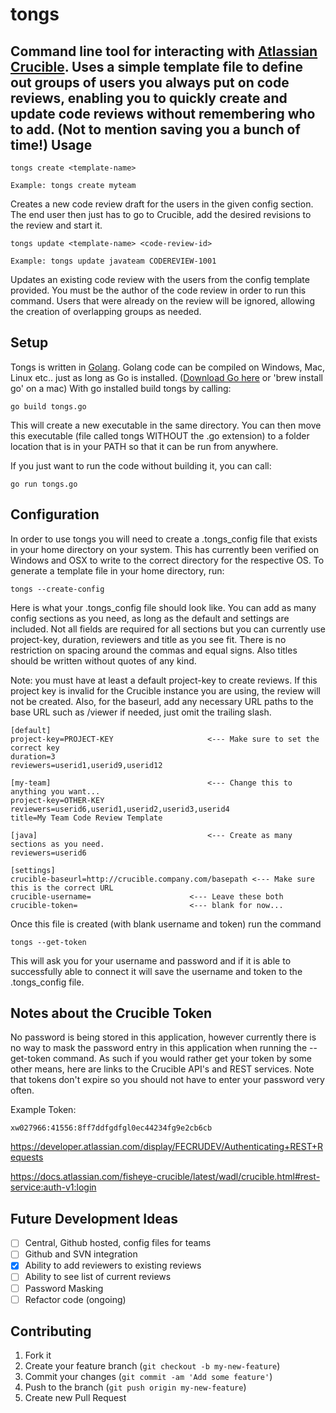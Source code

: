 tongs
================================
Command line tool for interacting with [Atlassian Crucible](https://www.atlassian.com/software/crucible/overview).
Uses a simple template file to define out groups of users you always put on code reviews, enabling you to quickly
create and update code reviews without remembering who to add. (Not to mention saving you a bunch of time!)
Usage
--------------------------------
    tongs create <template-name>
    
    Example: tongs create myteam

Creates a new code review draft for the users in the given config section.
The end user then just has to go to Crucible, add the desired revisions
to the review and start it.

    tongs update <template-name> <code-review-id>
    
    Example: tongs update javateam CODEREVIEW-1001

Updates an existing code review with the users from the config template
provided. You must be the author of the code review in order to run this
command. Users that were already on the review will be ignored, allowing
the creation of overlapping groups as needed.

Setup
--------------------------------
Tongs is written in [Golang](http://golang.org/). Golang code can be compiled on
Windows, Mac, Linux etc.. just as long as Go is installed.
([Download Go here](https://code.google.com/p/go/wiki/Downloads) or 'brew install go' on a mac)
With go installed build tongs by calling:
    
    go build tongs.go
    
This will create a new executable in the same directory. You can then move this executable (file called tongs WITHOUT the .go extension) to a folder location that is in your PATH so that it can be run from anywhere.

If you just want to run the code without building it, you can call:

    go run tongs.go

Configuration
---------------------

In order to use tongs you will need to create a .tongs_config file that
exists in your home directory on your system. This has currently been verified
on Windows and OSX to write to the correct directory for the respective OS.
To generate a template file in your home directory, run:

    tongs --create-config

Here is what your .tongs_config file should look like. You can add as many config sections
as you need, as long as the default and settings are included. Not all fields are required for all sections
but you can currently use project-key, duration, reviewers and title as you see fit. There is no restriction on spacing
around the commas and equal signs. Also titles should be written without quotes of any kind.

Note: you must have at least a default project-key to create reviews. If this project key is invalid for the Crucible instance you are using, the review will not be created. Also, for the baseurl, add any necessary URL paths to the base URL such as /viewer if needed, just omit the trailing slash.

    [default]                       
    project-key=PROJECT-KEY                     <--- Make sure to set the correct key
    duration=3
    reviewers=userid1,userid9,userid12

    [my-team]                                   <--- Change this to anything you want...
    project-key=OTHER-KEY           
    reviewers=userid6,userid1,userid2,userid3,userid4       
    title=My Team Code Review Template

    [java]                                      <--- Create as many sections as you need.
    reviewers=userid6

    [settings]                                  
    crucible-baseurl=http://crucible.company.com/basepath <--- Make sure this is the correct URL
    crucible-username=                      <--- Leave these both
    crucible-token=                         <--- blank for now...
    
Once this file is created (with blank username and token) run the command

    tongs --get-token

This will ask you for your username and password and if it is able to successfully
able to connect it will save the username and token to the .tongs_config file.

Notes about the Crucible Token
-------------------------------
No password is being stored in this application, however currently there is no way to mask
the password entry in this application when running the --get-token command. As such if you
would rather get your token by some other means, here are links to the Crucible API's and
REST services. Note that tokens don't expire so you should not have to enter your password very often.

Example Token:
    
    xw027966:41556:8ff7ddfgdfgl0ec44234fg9e2cb6cb

https://developer.atlassian.com/display/FECRUDEV/Authenticating+REST+Requests

https://docs.atlassian.com/fisheye-crucible/latest/wadl/crucible.html#rest-service:auth-v1:login





Future Development Ideas
--------------------------------------------

 - [ ] Central, Github hosted, config files for teams
 - [ ] Github and SVN integration
 - [x] Ability to add reviewers to existing reviews
 - [ ] Ability to see list of current reviews
 - [ ] Password Masking
 - [ ] Refactor code (ongoing)

## Contributing

1. Fork it
2. Create your feature branch (`git checkout -b my-new-feature`)
3. Commit your changes (`git commit -am 'Add some feature'`)
4. Push to the branch (`git push origin my-new-feature`)
5. Create new Pull Request

